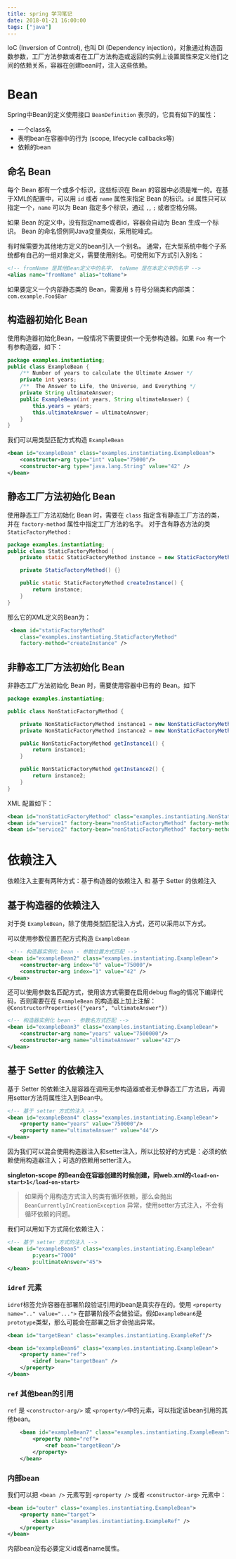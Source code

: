 ```yaml
---
title: spring 学习笔记
date: 2018-01-21 16:00:00
tags: ["java"]
---
```


IoC (Inversion of Control), 也叫 DI (Dependency injection)，对象通过构造函数参数，工厂方法参数或者在工厂方法构造或返回的实例上设置属性来定义他们之间的依赖关系，容器在创建bean时，注入这些依赖。



# Bean
Spring中Bean的定义使用接口 `BeanDefinition` 表示的，它具有如下的属性：
- 一个class名
- 表明bean在容器中的行为 (scope, lifecycle callbacks等)
- 依赖的bean

## 命名 Bean
每个 Bean 都有一个或多个标识，这些标识在 Bean 的容器中必须是唯一的。在基于XML的配置中，可以用 `id` 或者 `name` 属性来指定 Bean 的标识。`id` 属性只可以指定一个，`name` 可以为 Bean 指定多个标识，通过 `,`, `;` 或者空格分隔。

如果 Bean 的定义中，没有指定name或者id，容器会自动为 Bean 生成一个标识。 Bean 的命名惯例同Java变量类似，采用驼峰式。

有时候需要为其他地方定义的bean引入一个别名。 通常，在大型系统中每个子系统都有自己的一组对象定义，需要使用别名。可使用如下方式引入别名：
```xml
<!-- fromName 是其他Bean定义中的名字， toName 是在本定义中的名字 -->
<alias name="fromName" alias="toName">
```

如果要定义一个内部静态类的 Bean，需要用 `$` 符号分隔类和内部类： `com.example.Foo$Bar`

## 构造器初始化 Bean
使用构造器初始化Bean，一般情况下需要提供一个无参构造器。如果 `Foo` 有一个有参构造器，如下：
```java
package examples.instantiating;
public class ExampleBean {
	/** Number of years to calculate the Ultimate Answer */
	private int years;
	/**  The Answer to Life, the Universe, and Everything */
	private String ultimateAnswer;
	public ExampleBean(int years, String ultimateAnswer) {
		this.years = years;
		this.ultimateAnswer = ultimateAnswer;
	}
}

```
我们可以用类型匹配方式构造 `ExampleBean`

```xml
<bean id="exampleBean" class="examples.instantiating.ExampleBean">
    <constructor-arg type="int" value="75000"/>
    <constructor-arg type="java.lang.String" value="42" />
</bean>
```

## 静态工厂方法初始化 Bean
使用静态工厂方法初始化 Bean 时，需要在 `class` 指定含有静态工厂方法的类，并在 `factory-method` 属性中指定工厂方法的名字。
对于含有静态方法的类 `StaticFactoryMethod` :
```java
package examples.instantiating;
public class StaticFactoryMethod {
	private static StaticFactoryMethod instance = new StaticFactoryMethod();

	private StaticFactoryMethod() {}

	public static StaticFactoryMethod createInstance() {
		return instance;
	}
}
```

那么它的XML定义的Bean为：
```xml
 <bean id="staticFactoryMethod" 
    class="examples.instantiating.StaticFactoryMethod" 
    factory-method="createInstance" />
```

## 非静态工厂方法初始化 Bean
非静态工厂方法初始化 Bean 时，需要使用容器中已有的 Bean。如下
```java
package examples.instantiating;

public class NonStaticFactoryMethod {

	private NonStaticFactoryMethod instance1 = new NonStaticFactoryMethod();
	private NonStaticFactoryMethod instance2 = new NonStaticFactoryMethod();

	public NonStaticFactoryMethod getInstance1() {
		return instance1;
	}

	public NonStaticFactoryMethod getInstance2() {
		return instance2;
	}
}
```

XML 配置如下：
```xml
<bean id="nonStaticFactoryMethod" class="examples.instantiating.NonStaticFactoryMethod" />
<bean id="service1" factory-bean="nonStaticFactoryMethod" factory-method="getInstance1" />
<bean id="service2" factory-bean="nonStaticFactoryMethod" factory-method="getInstance2" />
```

# 依赖注入
依赖注入主要有两种方式：基于构造器的依赖注入 和 基于 Setter 的依赖注入

## 基于构造器的依赖注入
对于类 `ExampleBean`，除了使用类型匹配注入方式，还可以采用以下方式。

可以使用参数位置匹配方式构造 `ExampleBean`
```xml
 <!-- 构造器实例化 bean - 参数位置方式匹配 -->
<bean id="exampleBean2" class="examples.instantiating.ExampleBean">
    <constructor-arg index="0" value="75000"/>
    <constructor-arg index="1" value="42" />
</bean>
```

还可以使用参数名匹配方式，使用该方式需要在启用debug flag的情况下编译代码，否则需要在在 `ExampleBean` 的构造器上加上注解：`@ConstructorProperties({"years", "ultimateAnswer"})`
```xml
<!-- 构造器实例化 bean - 参数名方式匹配 -->
<bean id="exampleBean3" class="examples.instantiating.ExampleBean">
    <constructor-arg name="years" value="7500000"/>
    <constructor-arg name="ultimateAnswer" value="42"/>
</bean>
```

## 基于 Setter 的依赖注入
基于 Setter 的依赖注入是容器在调用无参构造器或者无参静态工厂方法后，再调用setter方法将属性注入到Bean中。
```xml
<!-- 基于 setter 方式的注入 -->
<bean id="exampleBean4" class="examples.instantiating.ExampleBean">
    <property name="years" value="750000"/>
    <property name="ultimateAnswer" value="44"/>
</bean>
```

因为我们可以混合使用构造器注入和setter注入，所以比较好的方式是：必须的依赖使用构造器注入；可选的依赖用setter注入。

**singleton-scope 的Bean会在容器创建的时候创建，同web.xml的`<load-on-start>1</load-on-start>`**

> 如果两个用构造方式注入的类有循环依赖，那么会抛出 `BeanCurrentlyInCreationException` 异常，使用setter方式注入，不会有循环依赖的问题。

我们可以用如下方式简化依赖注入：
```xml
<!-- 基于 setter 方式的注入 -->
<bean id="exampleBean5" class="examples.instantiating.ExampleBean"
        p:years="7000"
        p:ultimateAnswer="45">
</bean>
```

### `idref` 元素
`idref`标签允许容器在部署阶段验证引用的bean是真实存在的。使用 `<property name=".." value="...">` 在部署阶段不会做验证。假如`exampleBean6`是`prototype`类型，那么可能会在部署之后才会抛出异常。
```xml
<bean id="targetBean" class="examples.instantiating.ExampleRef"/>

<bean id="exampleBean6" class="examples.instantiating.ExampleBean">
	<property name="ref">
		<idref bean="targetBean" />
	</property>
</bean>
```

### `ref` 其他bean的引用
`ref` 是 `<constructor-arg/>` 或 `<property/>`中的元素，可以指定该bean引用的其他bean。
```xml
    <bean id="exampleBean7" class="examples.instantiating.ExampleBean">
        <property name="ref">
            <ref bean="targetBean"/>
        </property>
    </bean>
```

### 内部bean
我们可以把 `<bean />` 元素写到 `<property />` 或者 `<constructor-arg>` 元素中：
```xml
<bean id="outer" class="examples.instantiating.ExampleBean">
	<property name="target">
		<bean class="examples.instantiating.ExampleRef" />
	</property>
</bean>
```

内部bean没有必要定义id或者name属性。
